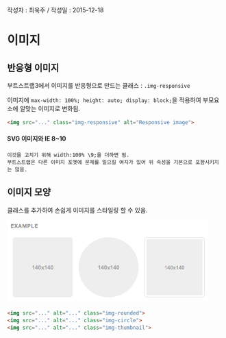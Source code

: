 작성자 : 최욱주 / 작성일 : 2015-12-18



# 이미지

## 반응형 이미지

부트스트랩3에서 이미지를 반응형으로 만드는 클래스 : `.img-responsive`

이미지에 `max-width: 100%; height: auto; display: block;`을 적용하여 부모요소에 알맞는 이미지로 변화됨.

```html
<img src="..." class="img-responsive" alt="Responsive image">
```
#### SVG 이미지와 IE 8~10
```인터넷 익스플로러 8~10에서 .img-responsive 는 불균형적으로 적용됨.
이것을 고치기 위해 width:100% \9;을 더하면 됨.
부트스트랩은 다른 이미지 포멧에 문제를 일으킬 여지가 있어 위 속성을 기본으로 포함시키지는 않음.
```


## 이미지 모양
클래스를 추가하여 손쉽게 이미지를 스타일링 할 수 있음.

![이미지 모양 예제](../images/css-images01.png)
```html
<img src="..." alt="..." class="img-rounded">
<img src="..." alt="..." class="img-circle">
<img src="..." alt="..." class="img-thumbnail">
```


